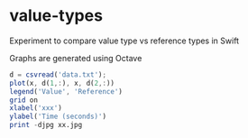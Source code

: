 # value-types

Experiment to compare value type vs reference types in Swift

Graphs are generated using Octave

```octave
d = csvread('data.txt');
plot(x, d(1,:), x, d(2,:))
legend('Value', 'Reference')
grid on
xlabel('xxx')
ylabel('Time (seconds)')
print -djpg xx.jpg

```
